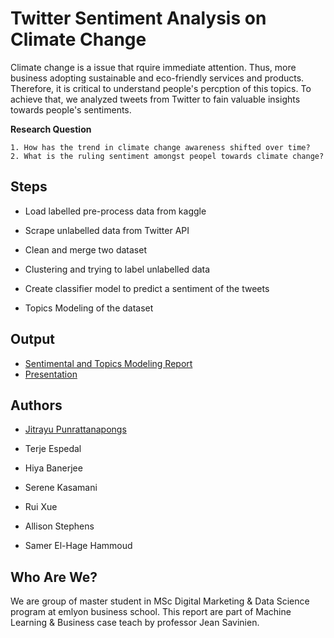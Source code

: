 
# Twitter Sentiment Analysis on Climate Change

Climate change is a issue that rquire immediate attention. Thus, more business adopting sustainable and eco-friendly services and products. Therefore, it is critical to understand people's percption of this topics. To achieve that, we analyzed tweets from Twitter to fain valuable insights towards people's sentiments.

**Research Question**
    
    1. How has the trend in climate change awareness shifted over time?
    2. What is the ruling sentiment amongst peopel towards climate change?

## Steps

- Load labelled pre-process data from kaggle

- Scrape unlabelled data from Twitter API

- Clean and merge two dataset

- Clustering and trying to label unlabelled data

- Create classifier model to predict a sentiment of the tweets

- Topics Modeling of the dataset


## Output

* [Sentimental and Topics Modeling Report](https://github.com/emlyon-ML-with-Python-Group-3/assignment/blob/main/src/group3_final_report.ipynb)
* [Presentation](https://github.com/emlyon-ML-with-Python-Group-3/assignment/blob/main/doc/Sentiment%20Analysis.pdf)
## Authors

- [Jitrayu Punrattanapongs](https://jitrayu-punrattanapongs.notion.site/Jitrayu-Punrattanapongs-84fab5f082cd4150b2b16872f71bba9d)

- Terje Espedal

- Hiya Banerjee

- Serene Kasamani

- Rui Xue

- Allison Stephens

- Samer El-Hage Hammoud




## Who Are We?

We are group of master student in MSc Digital Marketing & Data Science program at emlyon business school. This report are part of Machine Learning & Business case teach by professor Jean Savinien. 